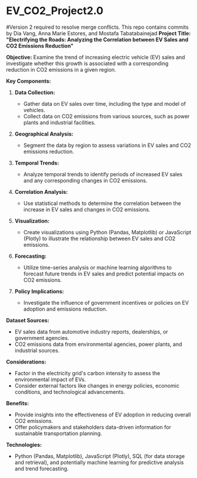 # EV_CO2_Project2.0 
#Version 2 required to resolve merge conflicts. This repo contains commits by Dia Vang, Anna Marie Estores, and Mostafa Tabatabainejad
**Project Title: "Electrifying the Roads: Analyzing the Correlation between EV Sales and CO2 Emissions Reduction"**

**Objective:**
Examine the trend of increasing electric vehicle (EV) sales and investigate whether this growth is associated with a corresponding reduction in CO2 emissions in a given region.

**Key Components:**

1. **Data Collection:**
   - Gather data on EV sales over time, including the type and model of vehicles.
   - Collect data on CO2 emissions from various sources, such as power plants and industrial facilities.

2. **Geographical Analysis:**
   - Segment the data by region to assess variations in EV sales and CO2 emissions reduction.

3. **Temporal Trends:**
   - Analyze temporal trends to identify periods of increased EV sales and any corresponding changes in CO2 emissions.

4. **Correlation Analysis:**
   - Use statistical methods to determine the correlation between the increase in EV sales and changes in CO2 emissions.

5. **Visualization:**
   - Create visualizations using Python (Pandas, Matplotlib) or JavaScript (Plotly) to illustrate the relationship between EV sales and CO2 emissions.

6. **Forecasting:**
   - Utilize time-series analysis or machine learning algorithms to forecast future trends in EV sales and predict potential impacts on CO2 emissions.

7. **Policy Implications:**
   - Investigate the influence of government incentives or policies on EV adoption and emissions reduction.

**Dataset Sources:**
   - EV sales data from automotive industry reports, dealerships, or government agencies.
   - CO2 emissions data from environmental agencies, power plants, and industrial sources.

**Considerations:**
   - Factor in the electricity grid's carbon intensity to assess the environmental impact of EVs.
   - Consider external factors like changes in energy policies, economic conditions, and technological advancements.

**Benefits:**
   - Provide insights into the effectiveness of EV adoption in reducing overall CO2 emissions.
   - Offer policymakers and stakeholders data-driven information for sustainable transportation planning.

**Technologies:**
   - Python (Pandas, Matplotlib), JavaScript (Plotly), SQL (for data storage and retrieval), and potentially machine learning for predictive analysis and trend forecasting.
